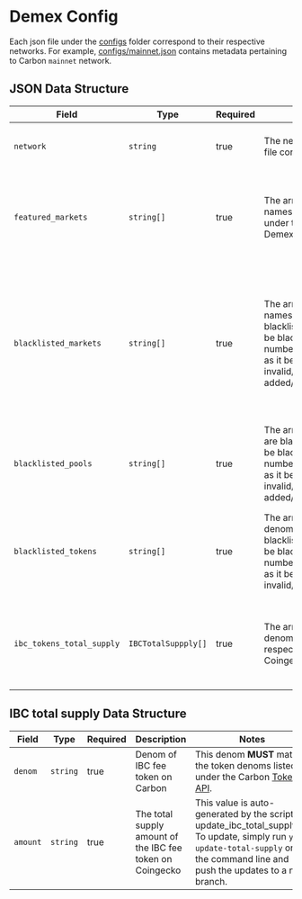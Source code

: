 # Demex Config

Each json file under the [configs](../../configs) folder correspond to their respective networks. For example, [configs/mainnet.json](../../configs/mainnet.json) contains metadata pertaining to Carbon `mainnet` network.

## JSON Data Structure
|Field   |Type   |Required  |Description  |Notes   |
|---|---|---|---|---|
|`network`   |`string`   |true   |The network that the json file corresponds to  |The networks available are: **mainnet, testnet, devnet** |
|`featured_markets`   |`string[]`   |true   |The array of market names which will be listed under the Featured tab on Demex's [Markets page](https://app.dem.exchange/markets)  |The market names listed here **MUST** match the market names listed under the Carbon [Markets API](https://api.carbon.network/carbon/market/v1/markets?pagination.limit=10000). |
|`blacklisted_markets`   |`string[]`   |true   |The array of market names that are blacklisted. A market can be blacklisted for a number of reasons, such as it being invalid/duplicate/wrongly-added/etc.  |The market names listed here **MUST** match the market names listed under the Carbon [Markets API](https://api.carbon.network/carbon/market/v1/markets?pagination.limit=10000). The market names listed here **CANNOT** be under the `featured_markets` field at the same time. |
|`blacklisted_pools`   |`string[]`   |true   |The array of pool ids that are blacklisted. A pool can be blacklisted for a number of reasons, such as it being invalid/duplicate/wrongly-added/etc. |The pool ids listed here **MUST** match the pool ids listed under the Carbon [Liquidity Pool API](https://api.carbon.network/carbon/liquiditypool/v1/pools?pagination.limit=10000). |
|`blacklisted_tokens`   |`string[]`   |true   |The array of token denoms that are blacklisted. A token can be blacklisted for a number of reasons, such as it being invalid/deprecated/etc. |The token denoms listed here **MUST** match the token denoms listed under the Carbon [Tokens API](https://api.carbon.network/carbon/coin/v1/tokens?pagination.limit=10000). |
|`ibc_tokens_total_supply`   |`IBCTotalSuppply[]`   |true   |The array of IBC fee token denoms with their respective total supply on Coingecko.   |Please refer to the [IBC total supply data structure](#ibc-total-supply-data-structure) for the data to include in each `IBCTotalSuppply` object  |

## IBC total supply Data Structure
|Field   |Type   |Required   |Description   |Notes   |
|---|---|---|---|---|
|`denom`   |`string`   |true   |Denom of IBC fee token on Carbon   |This denom **MUST** match the token denoms listed under the Carbon [Tokens API](https://api.carbon.network/carbon/coin/v1/tokens?pagination.limit=10000).   |
|`amount`   |`string`   |true   |The total supply amount of the IBC fee token on Coingecko   |This value is auto-generated by the script update_ibc_total_supply.ts. To update, simply run `yarn update-total-supply` on the command line and push the updates to a new branch.   |
